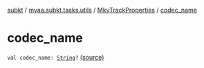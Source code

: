 [subkt](../../index.md) / [myaa.subkt.tasks.utils](../index.md) / [MkvTrackProperties](index.md) / [codec_name](./codec_name.md)

# codec_name

`val codec_name: `[`String`](https://kotlinlang.org/api/latest/jvm/stdlib/kotlin/-string/index.html)`?` [(source)](https://github.com/Myaamori/SubKt/blob/0.1.10/src/main/kotlin/myaa/subkt/tasks/utils/mkvmerge.kt#L81)